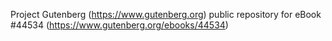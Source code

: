 Project Gutenberg (https://www.gutenberg.org) public repository for eBook #44534 (https://www.gutenberg.org/ebooks/44534)
